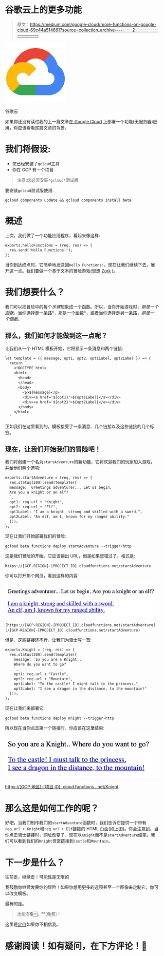 # 谷歌云上的更多功能

> 原文：<https://medium.com/google-cloud/more-functions-on-google-cloud-69c44a514661?source=collection_archive---------2----------------------->

![](img/83f72c59536235b4c2d015a51b8ce503.png)

谷歌云

如果你还没有读过我的上一篇文章[在 Google Cloud](/google-cloud/deploying-a-functions-serverless-app-on-google-cloud-e8f0e3011b2b) 上部署一个功能(无服务器)应用，你应该看看这篇文章的背景。

# 我们将假设:

*   您已经安装了`gcloud`工具
*   你在 GCP 有一个项目

> 注意:您必须安装`*gcloud*`测试版

要安装`gcloud`测试版使用:

```
gcloud components update && gcloud components install beta
```

# 概述

上次，我们做了一个功能应用程序，看起来像这样:

```
exports.helloFunctions = (req, res) => {
  res.send('Hello Functions!');
};
```

当你到达终点时，它简单地发送回`Hello Functions!`。现在让我们继续下去，展开这一点。我们要做一个基于文本的冒险游戏(想想 [Zork](https://en.wikipedia.org/wiki/Zork) )。

# 我们想要什么？

我们可以把冒险中的每个*步骤*想象成一个函数。所以，当你开始游戏时，*那是一个函数*，当你选择走一条路*，那是一个函数*，或者当你选择走另一条路，*那是一个函数*。

## 那么，我们如何才能做到这一点呢？

让我们从一个 HTML 模板开始，它将显示一条消息和两个链接:

```
let template = ({ message, opt1, opt2, opt1Label, opt2Label }) => {
  return `
    <!DOCTYPE html>
    <html>
      <head>
      </head>
      <body>
        <p>${message}</p>
        <div><a href='${opt1}'>${opt1Label}</a></div>
        <div><a href='${opt2}'>${opt2Label}</a></div>
      </body>
    </html>
  `
```

正如我们在这里看到的，模板接受了一条消息、几个链接以及这些链接的几个标签。

## 现在，让我们开始我们的冒险吧！

我们将创建一个名为`startAdventure`的新功能，它将欢迎我们的玩家加入游戏，并给他们两个选项:

```
exports.startAdventure = (req, res) => {
  res.status(200).send(template({
  message: `Greetings adventurer... Let us begin.
  Are you a knight or an elf?
  `,
  opt1: req.url + "Knight",
  opt2: req.url + "Elf",
  opt1Label: "I am a knight, strong and skilled with a sword.",
  opt2Label: "An elf, am I, known for my ranged ability."
  }));
};
```

现在让我们开始部署我们的冒险:

`gcloud beta functions deploy startAdventure --trigger-http`

这是我们冒险的开始。它应该输出 URL，但是如果您错过了，格式是:

`https://[GCP-REGION]-[PROJECT_ID].cloudfunctions.net/startAdventure`

你可以打开那个网页，看到这样的内容:

![](img/5336d14e9445c92dcf9efa0673bae0d5.png)

`[https://[GCP-REGION]-[PROJECT_ID].cloudfunctions.net/startAdventure](/[GCP-REGION]-[PROJECT_ID].cloudfunctions.net/startAdventure)`

但是，这些链接还不行。让我们为骑士写一首:

```
exports.Knight = (req, res) => {
  res.status(200).send(template({
    message: `So you are a Knight..
    Where do you want to go?
    `,
    opt1: req.url + "Castle",
    opt2: req.url + "Mountain",
    opt1Label: "To the castle! I might talk to the princess.",
    opt2Label: "I see a dragon in the distance, to the mountain!"
  }));
};
```

现在让我们来部署它:

`gcloud beta functions deploy Knight --trigger-http`

所以现在当你点击第一个链接时，你应该在这里结束:

![](img/a08d16afa1c20320362450046ea56f8e.png)

[https://[GCP 地区]-[项目 ID]. cloud functions . net/Knight](/[GCP-REGION]-[PROJECT_ID].cloudfunctions.net/Knight)

# 那么这是如何工作的呢？

好吧，当我们制作我们的`startAdventure`函数时，我们告诉它提供一个带有`req.url + Knight`和`req.url + Elf`链接的 HTML 页面(如上图)。你会注意到，当你点击骑士链接时，网址改变了，现在以`Knight`而不是`startAdventure`结尾。我们可以看到我们的`Knight`页面链接到`Castle`和`Mountain`。

# 下一步是什么？

往前走，继续走！可能性是无限的

我鼓励你继续发展你的冒险！如果你想用更多的选项甚至一个图像来定制它，你可以改变模板。

最棒的是。

> 功能有💲🆓。⁹⁹(免费)！

这里是[定价](https://cloud.google.com/functions/pricing)如果你不相信我。

# 感谢阅读！如有疑问，在下方评论！👋